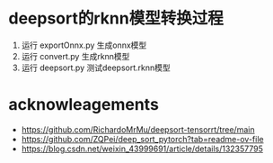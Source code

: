 # deepsort的rknn模型转换过程

1. 运行 exportOnnx.py 生成onnx模型
2. 运行 convert.py 生成rknn模型
3. 运行 deepsort.py 测试deepsort.rknn模型

# acknowleagements
* https://github.com/RichardoMrMu/deepsort-tensorrt/tree/main
* https://github.com/ZQPei/deep_sort_pytorch?tab=readme-ov-file
* https://blog.csdn.net/weixin_43999691/article/details/132357795